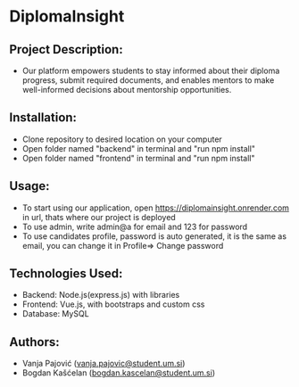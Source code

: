# DiplomaInsight

## Project Description: 
* Our platform empowers students to stay informed about their diploma progress, submit required documents, and enables mentors to make well-informed decisions about mentorship opportunities.

## Installation: 
* Clone repository to desired location on your computer
* Open folder named "backend" in terminal and "run npm install"
* Open folder named "frontend" in terminal and "run npm install"


## Usage:
* To start using our application, open https://diplomainsight.onrender.com in url, thats where our project is deployed
* To use admin, write admin@a for email and 123 for password
* To use candidates profile, password is auto generated, it is the same as email, you can change it in Profile=> Change password



## Technologies Used: 
* Backend: Node.js(express.js) with libraries
* Frontend: Vue.js, with bootstraps and custom css
* Database: MySQL


## Authors: 
* Vanja Pajović (vanja.pajovic@student.um.si)
* Bogdan Kašćelan (bogdan.kascelan@student.um.si)
